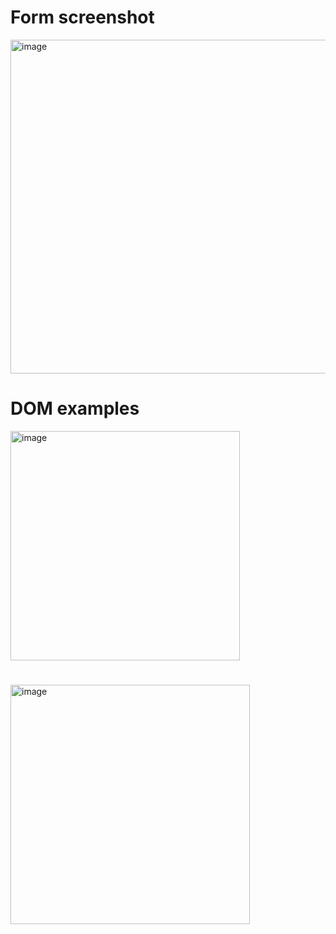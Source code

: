 # Form screenshot
<img width="534" alt="image" src="https://github.com/Srushtea/Form-/assets/95202074/6a05b31c-604f-4948-83e8-c881f68c42cc">

# DOM examples 
<img width="367" alt="image" src="https://github.com/Srushtea/Form-/assets/95202074/ecb93e92-977c-46d4-99ee-ac602535896d">

#
<img width="383" alt="image" src="https://github.com/Srushtea/Form-/assets/95202074/c4ac0850-078c-428d-98b6-e8f04d4e50cd">

